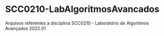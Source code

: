 # SCC0210-LabAlgoritmosAvancados
Arquivos referentes a disciplina SCC0210 - Laboratório de Algoritmos Avançados 2022.01
